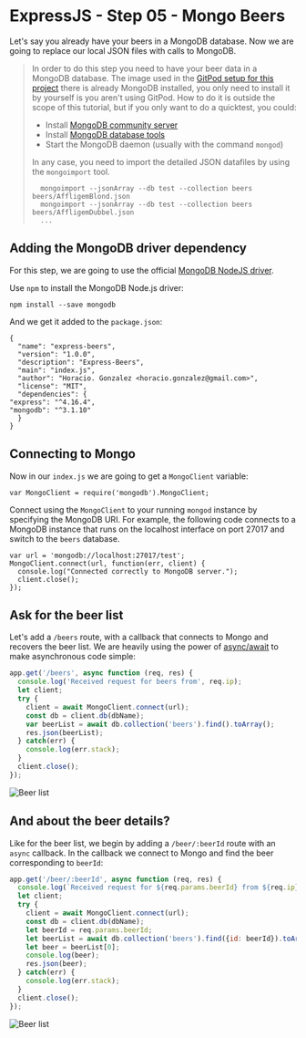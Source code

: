 # ExpressJS - Step 05 - Mongo Beers

Let's say you already have your beers in a MongoDB database. Now we are going to replace our local JSON files with calls to MongoDB.

> In order to do this step you need to have your beer data in a MongoDB database.
> The image used in the [GitPod setup for this project](https://gitpod.io/#https://github.com/LostInBrittany/express-beers) there is already MongoDB installed, you only need to install it by yourself is you aren't using GitPod. 
> How to do it is outside the scope of this tutorial, but if you only want to do a quicktest, you could:
>
> - Install [MongoDB community server](https://www.mongodb.com/try/download/community)
> - Install [MongoDB database tools](https://www.mongodb.com/try/download/database-tools)
> - Start the MongoDB daemon (usually with the command `mongod`)
>
> In any case, you need to import the detailed JSON datafiles by using the `mongoimport` tool.
>
>    ```
>      mongoimport --jsonArray --db test --collection beers beers/AffligemBlond.json
>      mongoimport --jsonArray --db test --collection beers beers/AffligemDubbel.json
>      ...
>   ```   




## Adding the MongoDB driver dependency

For this step, we are going to use the official [MongoDB NodeJS driver](http://docs.mongodb.org/ecosystem/drivers/node-js).

Use `npm` to install the MongoDB Node.js driver:

    npm install --save mongodb

And we get it added to the `package.json`:  

    {
      "name": "express-beers",
      "version": "1.0.0",
      "description": "Express-Beers",
      "main": "index.js",
      "author": "Horacio. Gonzalez <horacio.gonzalez@gmail.com>",
      "license": "MIT",
      "dependencies": {
    "express": "^4.16.4",
    "mongodb": "^3.1.10"
      }
    }

## Connecting to Mongo

Now in our `index.js` we are going to get a `MongoClient` variable:

    var MongoClient = require('mongodb').MongoClient;


Connect using the `MongoClient` to your running `mongod` instance by specifying the MongoDB URI. For example, the following code connects to a MongoDB instance that runs on the localhost interface on port 27017 and switch to the `beers` database.

    var url = 'mongodb://localhost:27017/test';
    MongoClient.connect(url, function(err, client) {
      console.log("Connected correctly to MongoDB server.");
      client.close();
    });


## Ask for the beer list

Let's add a  `/beers` route, with a callback that connects to Mongo and recovers the beer list. 
We are heavily using the power of [async/await](https://developer.mozilla.org/en-US/docs/Web/JavaScript/Reference/Statements/async_function) to make asynchronous code simple:

```js
app.get('/beers', async function (req, res) {
  console.log('Received request for beers from', req.ip);
  let client;
  try {  
    client = await MongoClient.connect(url);
    const db = client.db(dbName);
    var beerList = await db.collection('beers').find().toArray();
    res.json(beerList);
  } catch(err) {
    console.log(err.stack);
  }
  client.close();
});
```

![Beer list](/assets/step-05-beerlist.png)


## And about the beer details?

Like for the beer list, we begin by adding a `/beer/:beerId` route with an `async` callback.
In the callback we connect to Mongo and find the beer corresponding to `beerId`:

```js
app.get('/beer/:beerId', async function (req, res) {
  console.log(`Received request for ${req.params.beerId} from ${req.ip}`);
  let client;
  try {  
    client = await MongoClient.connect(url);
    const db = client.db(dbName);
    let beerId = req.params.beerId;
    let beerList = await db.collection('beers').find({id: beerId}).toArray(); 
    let beer = beerList[0];
    console.log(beer);
    res.json(beer);
  } catch(err) {
    console.log(err.stack);
  }
  client.close();
});

```   


![Beer list](/assets/step-05-beerdetails.png)
